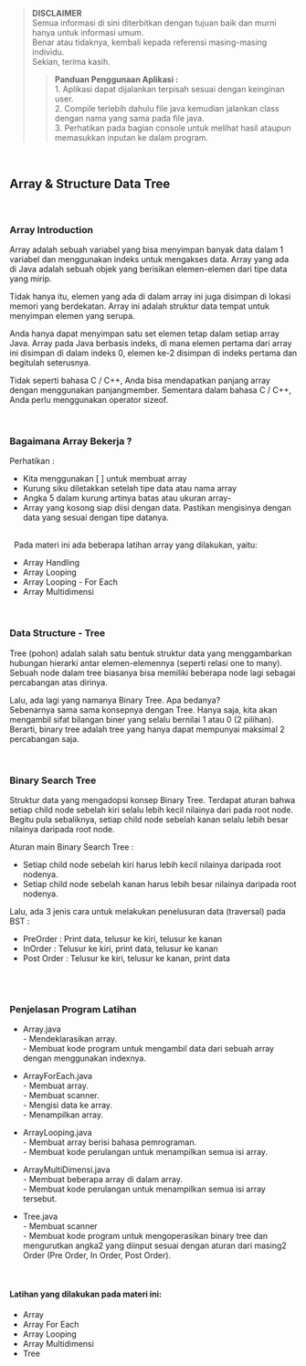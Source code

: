 >**DISCLAIMER**\
>Semua informasi di sini diterbitkan dengan tujuan baik dan murni hanya untuk informasi umum.\
>Benar atau tidaknya, kembali kepada referensi masing-masing individu.\
>Sekian, terima kasih.
>
>>**Panduan Penggunaan Aplikasi :**\
>		1. Aplikasi dapat dijalankan terpisah sesuai dengan keinginan user.\
>		2. Compile terlebih dahulu file java kemudian jalankan class dengan nama yang sama pada file java.\
>		3. Perhatikan pada bagian console untuk melihat hasil ataupun memasukkan inputan ke dalam program.

&nbsp;
## Array & Structure Data Tree

&nbsp;
### Array Introduction
Array adalah sebuah variabel yang bisa menyimpan banyak data dalam 1 variabel dan menggunakan indeks untuk mengakses data. Array yang ada di Java adalah sebuah objek yang berisikan elemen-elemen dari tipe data yang mirip.

Tidak hanya itu, elemen yang ada di dalam array ini juga disimpan di lokasi memori yang berdekatan. Array ini adalah struktur data tempat untuk menyimpan elemen yang serupa.

Anda hanya dapat menyimpan satu set elemen tetap dalam setiap array Java. Array pada Java berbasis indeks, di mana elemen pertama dari array ini disimpan di dalam indeks 0, elemen ke-2 disimpan di indeks pertama dan begitulah seterusnya.

Tidak seperti bahasa C / C++, Anda bisa mendapatkan panjang array dengan menggunakan panjangmember. Sementara dalam bahasa C / C++, Anda perlu menggunakan operator sizeof.

&nbsp;
### Bagaimana Array Bekerja ?
Perhatikan :
- Kita menggunakan [ ] untuk membuat array
- Kurung siku diletakkan setelah tipe data atau nama array
- Angka 5 dalam kurung artinya batas atau ukuran array-
- Array yang kosong siap diisi dengan data. Pastikan mengisinya dengan data yang sesuai  dengan tipe datanya.

\
&nbsp;
Pada materi ini ada beberapa latihan array yang dilakukan, yaitu:
- Array Handling
- Array Looping
- Array Looping - For Each
- Array Multidimensi

&nbsp;
### Data Structure - Tree
Tree (pohon) adalah salah satu bentuk struktur data yang menggambarkan hubungan hierarki antar elemen-elemennya (seperti relasi one to many). Sebuah node dalam tree biasanya bisa memiliki beberapa node lagi sebagai percabangan atas dirinya.

Lalu, ada lagi yang namanya Binary Tree. Apa bedanya?\
Sebenarnya sama sama konsepnya dengan Tree. Hanya saja, kita akan mengambil sifat bilangan biner yang selalu bernilai 1 atau 0 (2 pilihan). Berarti, binary tree adalah tree yang hanya dapat mempunyai maksimal 2 percabangan saja.

&nbsp;
### Binary Search Tree
Struktur data yang mengadopsi konsep Binary Tree. Terdapat aturan bahwa setiap child node sebelah kiri selalu lebih kecil nilainya dari pada root node. Begitu pula sebaliknya, setiap child node sebelah kanan selalu lebih besar nilainya daripada root node.

Aturan main Binary Search Tree :
- Setiap child node sebelah kiri harus lebih kecil nilainya daripada root nodenya.
- Setiap child node sebelah kanan harus lebih besar nilainya daripada root nodenya.

Lalu, ada 3 jenis cara untuk melakukan penelusuran data (traversal) pada BST :
- PreOrder : Print data, telusur ke kiri, telusur ke kanan
- InOrder : Telusur ke kiri, print data, telusur ke kanan
- Post Order : Telusur ke kiri, telusur ke kanan, print data

\
&nbsp;
### Penjelasan Program Latihan
- Array.java\
		- Mendeklarasikan array.\
		- Membuat kode program untuk mengambil data dari sebuah array dengan menggunakan indexnya.

- ArrayForEach.java\
    	- Membuat array.\
    	- Membuat scanner.\
    	- Mengisi data ke array.\
    	- Menampilkan array.

- ArrayLooping.java\
    	- Membuat array berisi bahasa pemrograman.\
    	- Membuat kode perulangan untuk menampilkan semua isi array.

- ArrayMultiDimensi.java\
    	- Membuat beberapa array di dalam array.\
    	- Membuat kode perulangan untuk menampilkan semua isi array tersebut.

- Tree.java\
    	- Membuat scanner\
    	- Membuat kode program untuk mengoperasikan binary tree dan mengurutkan angka2 yang diinput sesuai dengan aturan dari masing2 Order (Pre Order, In Order, Post Order).
    
&nbsp;
#### Latihan yang dilakukan pada materi ini:
- Array
- Array For Each
- Array Looping
- Array Multidimensi
- Tree

&nbsp;